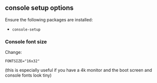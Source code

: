 ## console setup options

Ensure the following packages are installed:
- `console-setup`

### Console font size

Change:
```
FONTSIZE="16x32"
```
(this is especially useful if you have a 4k monitor and the boot screen and console fonts look tiny)
